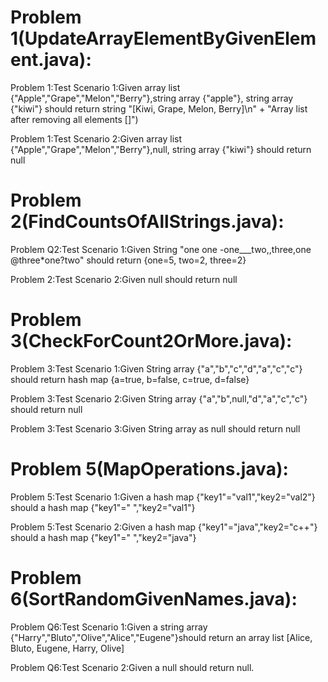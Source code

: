 Problem 1(UpdateArrayElementByGivenElement.java):
=================================================
Problem 1:Test Scenario 1:Given array list {"Apple","Grape","Melon","Berry"},string array {"apple"}, string array {"kiwi"} should return string "[Kiwi, Grape, Melon, Berry]\n" + "Array list after removing all elements []")

Problem 1:Test Scenario 2:Given array list {"Apple","Grape","Melon","Berry"},null, string array {"kiwi"} should return null


Problem 2(FindCountsOfAllStrings.java):
=======================================
Problem Q2:Test Scenario 1:Given String "one one -one___two,,three,one @three*one?two" should return {one=5, two=2, three=2}

Problem 2:Test Scenario 2:Given null should return null


Problem 3(CheckForCount2OrMore.java):
=====================================
Problem 3:Test Scenario 1:Given String array {"a","b","c","d","a","c","c"} should return hash map {a=true, b=false, c=true, d=false}

Problem 3:Test Scenario 2:Given String array {"a","b",null,"d","a","c","c"} should return null

Problem 3:Test Scenario 3:Given String array as null should return null


Problem 5(MapOperations.java):
==============================
Problem 5:Test Scenario 1:Given a hash map {"key1"="val1","key2="val2"} should a hash map {"key1"=" ","key2="val1"}

Problem 5:Test Scenario 2:Given a hash map {"key1"="java","key2="c++"} should a hash map {"key1"=" ","key2="java"}


Problem 6(SortRandomGivenNames.java):
=====================================
Problem Q6:Test Scenario 1:Given a string array {"Harry","Bluto","Olive","Alice","Eugene"}should return an array list [Alice, Bluto, Eugene, Harry, Olive]

Problem Q6:Test Scenario 2:Given a null should return null.